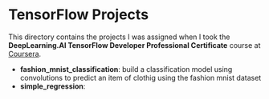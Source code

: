 # TensorFlow Projects
This directory contains the projects I was assigned when I took the **DeepLearning.AI TensorFlow Developer Professional Certificate** course at [Coursera](https://www.coursera.org/professional-certificates/tensorflow-in-practice).

* **fashion_mnist_classification**: build a classification model using convolutions to predict an item of clothig using the fashion mnist dataset
* **simple_regression**: 
